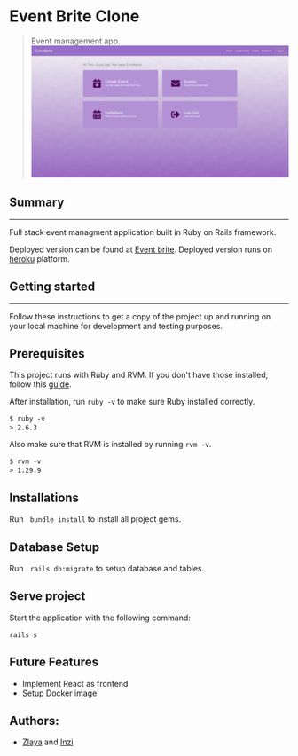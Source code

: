 # Event Brite Clone

> Event management app. 
![Event Brite](./app/assets/images/eventbrite.png)

## Summary
<hr/>
Full stack event managment application built in Ruby on Rails framework.

Deployed version can be found at [Event brite](https://eventbriter.herokuapp.com/). Deployed version runs on [heroku](https://www.heroku.com/) platform.

## Getting started
<hr/>

Follow these instructions to get a copy of the project up and running on your local machine for development and testing purposes. 

## Prerequisites

This project runs with Ruby and RVM. If you don't have those installed, follow this [guide](https://rvm.io/rvm/install).

After installation, run `ruby -v` to make sure Ruby installed correctly.
```
$ ruby -v
> 2.6.3
```

Also make sure that RVM is installed by running `rvm -v`.

```
$ rvm -v
> 1.29.9
```

## Installations

Run &nbsp; `bundle install` to install all project gems.

## Database Setup

Run &nbsp; `rails db:migrate` to setup database and tables.

## Serve project

Start the application with the following command:

```
rails s
```
## Future Features
- Implement React as frontend
- Setup Docker image

## Authors: 
- [Zlaya](https://github.com/zlayabekrija) and [Inzi](https://github.com/inhaq)
